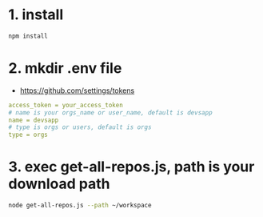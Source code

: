 # 1. install

```bash
npm install
```

# 2. mkdir .env file

- https://github.com/settings/tokens

```yaml
access_token = your_access_token
# name is your orgs_name or user_name, default is devsapp
name = devsapp
# type is orgs or users, default is orgs
type = orgs
```

# 3. exec get-all-repos.js, path is your download path

```bash
node get-all-repos.js --path ~/workspace
```
